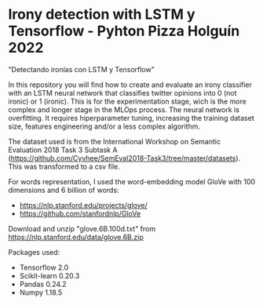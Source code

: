 # Irony detection with LSTM y Tensorflow - Pyhton Pizza Holguín 2022

"Detectando ironías con LSTM y Tensorflow"

In this repository you will find how to create and evaluate an irony classifier with an LSTM neural network that classifies twitter opinions into 0 (not ironic) or 1 (ironic). This is for the experimentation stage, wich is the more complex and longer stage in the MLOps process. The neural network is overfitting. It requires hiperparameter tuning, increasing the training dataset size, features engineering and/or a less complex algorithm.

The dataset used is from the International Workshop on Semantic Evaluation 2018 Task 3 Subtask A (https://github.com/Cyvhee/SemEval2018-Task3/tree/master/datasets). This was transformed to a csv file.

For words representation, I used the word-embedding model GloVe with 100 dimensions and 6 billion of words:
- https://nlp.stanford.edu/projects/glove/
- https://github.com/stanfordnlp/GloVe

Download and unzip "glove.6B.100d.txt" from https://nlp.stanford.edu/data/glove.6B.zip

Packages used:
- Tensorflow 2.0
- Scikit-learn 0.20.3
- Pandas 0.24.2
- Numpy 1.18.5
